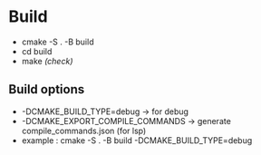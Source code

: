 # Build

* cmake -S . -B build
* cd build
* make _(check)_

## Build options
* -DCMAKE_BUILD_TYPE=debug -> for debug
* -DCMAKE_EXPORT_COMPILE_COMMANDS -> generate compile_commands.json (for lsp)
* example : cmake -S . -B build -DCMAKE_BUILD_TYPE=debug
